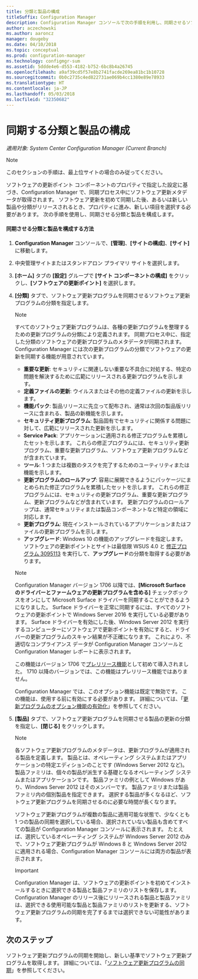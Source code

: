 ```yaml
---
title: 分類と製品の構成
titleSuffix: Configuration Manager
description: Configuration Manager コンソールで次の手順を利用し、同期させるソフトウェア更新プログラムの分類と製品を構成します。
author: aczechowski
ms.author: aaroncz
manager: dougeby
ms.date: 04/10/2018
ms.topic: conceptual
ms.prod: configuration-manager
ms.technology: configmgr-sum
ms.assetid: 5ddde4e6-d553-4182-b752-6bc8b4a26745
ms.openlocfilehash: a9af39cd5f57e8b2741facde269ea81bc1b10728
ms.sourcegitcommit: 0b0c2735c4ed822731ae069b4cc1380e89e78933
ms.translationtype: HT
ms.contentlocale: ja-JP
ms.lasthandoff: 05/03/2018
ms.locfileid: "32350682"
---
```

#  <a name="configure-classifications-and-products-to-synchronize"></a>同期する分類と製品の構成  

*適用対象: System Center Configuration Manager (Current Branch)*


> [!NOTE]  
>  このセクションの手順は、最上位サイトの場合のみ従ってください。  

 ソフトウェアの更新ポイント コンポーネントのプロパティで指定した設定に基づき、Configuration Manager で、同期プロセス中にソフトウェア更新メタデータが取得されます。 ソフトウェア更新を初めて同期した後、あるいは新しい製品や分類がリリースされるとき、プロパティに進み、新しい項目を選択する必要があります。 次の手順を使用し、同期させる分類と製品を構成します。  

#### <a name="to-configure-classifications-and-products-to-synchronize"></a>同期させる分類と製品を構成する方法  

1.  **Configuration Manager** コンソールで、**[管理]**、**[サイトの構成]**、**[サイト]** に移動します。

2. 中央管理サイトまたはスタンドアロン プライマリ サイトを選択します。  

3.  **[ホーム]** タブの **[設定]** グループで **[サイト コンポーネントの構成]** をクリックし、**[ソフトウェアの更新ポイント]** を選択します。

4.  **[分類]** タブで、ソフトウェア更新プログラムを同期させるソフトウェア更新プログラムの分類を指定します。  

    > [!NOTE]  
    >  すべてのソフトウェア更新プログラムは、各種の更新プログラムを整理するための更新プログラムの分類により定義されます。 同期プロセス中に、指定した分類のソフトウェアの更新プログラムのメタデータが同期されます。 Configuration Manager には次の更新プログラムの分類でソフトウェアの更新を同期する機能が用意されています。  
    >   
    > - **重要な更新**: セキュリティに関連しない重要な不具合に対処する、特定の問題を解決するために広範にリリースされる更新プログラムを示します。  
    > - **定義ファイルの更新**: ウイルスまたはその他の定義ファイルの更新を示します。  
    > - **機能パック**: 製品リリースに先立って配布され、通常は次回の製品版リリースに含まれる、製品の新機能を示します。  
    > - **セキュリティ更新プログラム**: 製品固有でセキュリティに関係する問題に対して、広範にリリースされた更新を示します。  
    > - **Service Pack**: アプリケーションに適用される修正プログラムを累積したセットを示します。 これらの修正プログラムには、セキュリティ更新プログラム、重要な更新プログラム、ソフトウェア更新プログラムなどが含まれています。  
    > - **ツール**: 1 つまたは複数のタスクを完了するためのユーティリティまたは機能を示します。  
    > - **更新プログラムのロールアップ**: 容易に展開できるようにパッケージにまとめられた修正プログラムを累積したセットを示します。 これらの修正プログラムには、セキュリティの更新プログラム、重要な更新プログラム、更新プログラムなどが含まれています。 更新プログラムのロールアップは、通常セキュリティまたは製品コンポーネントなど特定の領域に対応します。  
    > - **更新プログラム**: 現在インストールされているアプリケーションまたはファイルの更新プログラムを示します。  
    > - **アップグレード**: Windows 10 の機能のアップグレードを指定します。 ソフトウェアの更新ポイントとサイトは最低限 WSUS 4.0 と [修正プログラム 3095113](https://support.microsoft.com/kb/3095113) を実行して、**アップグレード**の分類を取得する必要があります。    
    >       

    > [!NOTE]    
    > Configuration Manager バージョン 1706 以降では、**[Microsoft Surface のドライバーとファームウェアの更新プログラムを含める]** チェックボックスをオンにして Microsoft Surface ドライバーを同期することができるようになりました。<!--1098490--> Surface ドライバーを正常に同期するには、すべてのソフトウェアの更新ポイントで Windows Server 2016 を実行している必要があります。 Surface ドライバーを有効にした後、Windows Server 2012 を実行するコンピューターにソフトウェアで更新ポイントを有効にすると、ドライバーの更新プログラムのスキャン結果が不正確になります。 これにより、不適切なコンプライアンス データが Configuration Manager コンソールと Configuration Manager レポートに表示されます。  
    >  
    > この機能はバージョン 1706 で[プレリリース機能](/sccm/core/servers/manage/pre-release-features)として初めて導入されました。 1710 以降のバージョンでは、この機能はプレリリース機能ではありません。  
    >  
    > Configuration Manager では、このオプション機能は既定で無効です。 この機能は、使用する前に有効にする必要があります。 詳細については、「[更新プログラムのオプション機能の有効化](/sccm/core/servers/manage/install-in-console-updates#bkmk_options)」を参照してください。<!--505213-->  

5.  **[製品]** タブで、ソフトウェア更新プログラムを同期させる製品の更新の分類を指定し、**[閉じる]** をクリックします。  

    > [!NOTE]  
    >  各ソフトウェア更新プログラムのメタデータは、更新プログラムが適用される製品を定義します。 製品とは、オペレーティング システムまたはアプリケーションの特定エディションのことです (Windows Server 2012 など)。 製品ファミリは、個々の製品が派生する基礎となるオペレーティング システムまたはアプリケーションです。 製品ファミリの例として Windows があり、Windows Server 2012 はそのメンバーです。 製品ファミリまたは製品ファミリ内の個別製品を指定できます。 選択する製品が多くなるほど、ソフトウェア更新プログラムを同期させるのに必要な時間が長くなります。  
    >   
    >  ソフトウェア更新プログラムが複数の製品に適用可能な状態で、少なくとも 1 つの製品の同期を選択している場合、選択されていない製品も含めてすべての製品が Configuration Manager コンソールに表示されます。 たとえば、選択しているオペレーティング システムが Windows Server 2012 のみで、ソフトウェア更新プログラムが Windows 8 と Windows Server 2012 に適用される場合、Configuration Manager コンソールには両方の製品が表示されます。  

    > [!IMPORTANT]  
    >  Configuration Manager は、ソフトウェアの更新ポイントを初めてインストールするときに選択できる製品と製品ファミリのリストを保存します。 Configuration Manager のリリース後にリリースされる製品と製品ファミリは、選択できる使用可能な製品と製品ファミリのリストを更新する、ソフトウェア更新プログラムの同期を完了するまでは選択できない可能性があります。  

## <a name="next-steps"></a>次のステップ
ソフトウェア更新プログラムの同期を開始し、新しい基準でソフトウェア更新プログラムを取得します。 詳細については、「[ソフトウェア更新プログラムの同期](synchronize-software-updates.md)」を参照してください。
